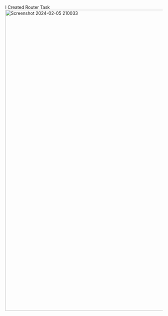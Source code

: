 I Created Router Task<img width="960" alt="Screenshot 2024-02-05 210033" src="https://github.com/12imthi/router/assets/110447839/e31cdd25-dc58-457d-976c-0da80019a4c4">

